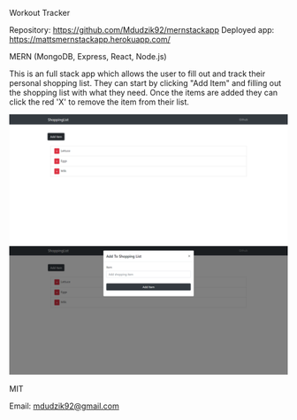 Workout Tracker

<!-- Live link to deployed app -->

Repository: https://github.com/Mdudzik92/mernstackapp
Deployed app: https://mattsmernstackapp.herokuapp.com/

<!-- Technologies used -->

MERN (MongoDB, Express, React, Node.js)

<!-- Explanation of what the app is -->

This is an full stack app which allows the user to fill out and track their personal shopping list. They can start by clicking "Add Item" and filling out the shopping list with what they need. Once the items are added they can click the red 'X' to remove the item from their list.

<!-- Screenshot -->
<img src="./img/workingapp.png">
<img src="./img/additem.png">

<!-- License -->

MIT

<!-- Contact information -->

Email: mdudzik92@gmail.com
